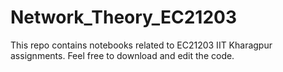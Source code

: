 # Network_Theory_EC21203
This repo contains notebooks related to EC21203 IIT Kharagpur assignments. Feel free to download and edit the code.
